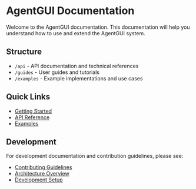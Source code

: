 # AgentGUI Documentation

Welcome to the AgentGUI documentation. This documentation will help you understand how to use and extend the AgentGUI system.

## Structure

- `/api` - API documentation and technical references
- `/guides` - User guides and tutorials
- `/examples` - Example implementations and use cases

## Quick Links

- [Getting Started](./guides/getting-started.md)
- [API Reference](./api/README.md)
- [Examples](./examples/README.md)

## Development

For development documentation and contribution guidelines, please see:
- [Contributing Guidelines](./guides/contributing.md)
- [Architecture Overview](./guides/architecture.md)
- [Development Setup](./guides/development.md) 